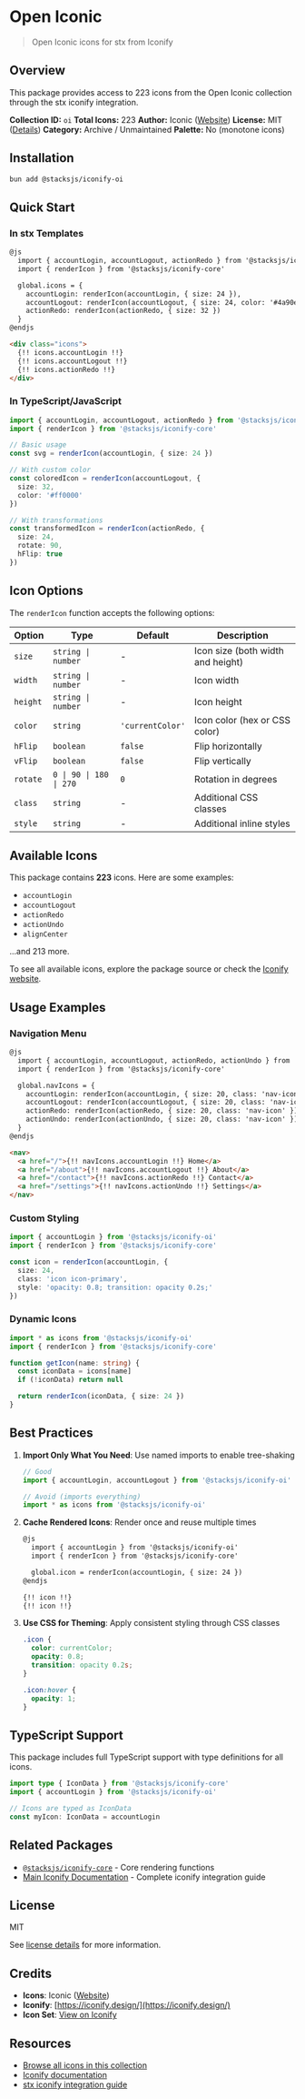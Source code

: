 # Open Iconic

> Open Iconic icons for stx from Iconify

## Overview

This package provides access to 223 icons from the Open Iconic collection through the stx iconify integration.

**Collection ID:** `oi`
**Total Icons:** 223
**Author:** Iconic ([Website](https://github.com/iconic/open-iconic))
**License:** MIT ([Details](https://github.com/iconic/open-iconic/blob/master/ICON-LICENSE))
**Category:** Archive / Unmaintained
**Palette:** No (monotone icons)

## Installation

```bash
bun add @stacksjs/iconify-oi
```

## Quick Start

### In stx Templates

```html
@js
  import { accountLogin, accountLogout, actionRedo } from '@stacksjs/iconify-oi'
  import { renderIcon } from '@stacksjs/iconify-core'

  global.icons = {
    accountLogin: renderIcon(accountLogin, { size: 24 }),
    accountLogout: renderIcon(accountLogout, { size: 24, color: '#4a90e2' }),
    actionRedo: renderIcon(actionRedo, { size: 32 })
  }
@endjs

<div class="icons">
  {!! icons.accountLogin !!}
  {!! icons.accountLogout !!}
  {!! icons.actionRedo !!}
</div>
```

### In TypeScript/JavaScript

```typescript
import { accountLogin, accountLogout, actionRedo } from '@stacksjs/iconify-oi'
import { renderIcon } from '@stacksjs/iconify-core'

// Basic usage
const svg = renderIcon(accountLogin, { size: 24 })

// With custom color
const coloredIcon = renderIcon(accountLogout, {
  size: 32,
  color: '#ff0000'
})

// With transformations
const transformedIcon = renderIcon(actionRedo, {
  size: 24,
  rotate: 90,
  hFlip: true
})
```

## Icon Options

The `renderIcon` function accepts the following options:

| Option | Type | Default | Description |
|--------|------|---------|-------------|
| `size` | `string \| number` | - | Icon size (both width and height) |
| `width` | `string \| number` | - | Icon width |
| `height` | `string \| number` | - | Icon height |
| `color` | `string` | `'currentColor'` | Icon color (hex or CSS color) |
| `hFlip` | `boolean` | `false` | Flip horizontally |
| `vFlip` | `boolean` | `false` | Flip vertically |
| `rotate` | `0 \| 90 \| 180 \| 270` | `0` | Rotation in degrees |
| `class` | `string` | - | Additional CSS classes |
| `style` | `string` | - | Additional inline styles |

## Available Icons

This package contains **223** icons. Here are some examples:

- `accountLogin`
- `accountLogout`
- `actionRedo`
- `actionUndo`
- `alignCenter`

...and 213 more.

To see all available icons, explore the package source or check the [Iconify website](https://icon-sets.iconify.design/oi/).

## Usage Examples

### Navigation Menu

```html
@js
  import { accountLogin, accountLogout, actionRedo, actionUndo } from '@stacksjs/iconify-oi'
  import { renderIcon } from '@stacksjs/iconify-core'

  global.navIcons = {
    accountLogin: renderIcon(accountLogin, { size: 20, class: 'nav-icon' }),
    accountLogout: renderIcon(accountLogout, { size: 20, class: 'nav-icon' }),
    actionRedo: renderIcon(actionRedo, { size: 20, class: 'nav-icon' }),
    actionUndo: renderIcon(actionUndo, { size: 20, class: 'nav-icon' })
  }
@endjs

<nav>
  <a href="/">{!! navIcons.accountLogin !!} Home</a>
  <a href="/about">{!! navIcons.accountLogout !!} About</a>
  <a href="/contact">{!! navIcons.actionRedo !!} Contact</a>
  <a href="/settings">{!! navIcons.actionUndo !!} Settings</a>
</nav>
```

### Custom Styling

```typescript
import { accountLogin } from '@stacksjs/iconify-oi'
import { renderIcon } from '@stacksjs/iconify-core'

const icon = renderIcon(accountLogin, {
  size: 24,
  class: 'icon icon-primary',
  style: 'opacity: 0.8; transition: opacity 0.2s;'
})
```

### Dynamic Icons

```typescript
import * as icons from '@stacksjs/iconify-oi'
import { renderIcon } from '@stacksjs/iconify-core'

function getIcon(name: string) {
  const iconData = icons[name]
  if (!iconData) return null

  return renderIcon(iconData, { size: 24 })
}
```

## Best Practices

1. **Import Only What You Need**: Use named imports to enable tree-shaking
   ```typescript
   // Good
   import { accountLogin, accountLogout } from '@stacksjs/iconify-oi'

   // Avoid (imports everything)
   import * as icons from '@stacksjs/iconify-oi'
   ```

2. **Cache Rendered Icons**: Render once and reuse multiple times
   ```html
   @js
     import { accountLogin } from '@stacksjs/iconify-oi'
     import { renderIcon } from '@stacksjs/iconify-core'

     global.icon = renderIcon(accountLogin, { size: 24 })
   @endjs

   {!! icon !!}
   {!! icon !!}
   ```

3. **Use CSS for Theming**: Apply consistent styling through CSS classes
   ```css
   .icon {
     color: currentColor;
     opacity: 0.8;
     transition: opacity 0.2s;
   }

   .icon:hover {
     opacity: 1;
   }
   ```

## TypeScript Support

This package includes full TypeScript support with type definitions for all icons.

```typescript
import type { IconData } from '@stacksjs/iconify-core'
import { accountLogin } from '@stacksjs/iconify-oi'

// Icons are typed as IconData
const myIcon: IconData = accountLogin
```

## Related Packages

- [`@stacksjs/iconify-core`](../iconify-core) - Core rendering functions
- [Main Iconify Documentation](../../docs/iconify.md) - Complete iconify integration guide

## License

MIT

See [license details](https://github.com/iconic/open-iconic/blob/master/ICON-LICENSE) for more information.

## Credits

- **Icons**: Iconic ([Website](https://github.com/iconic/open-iconic))
- **Iconify**: [https://iconify.design/](https://iconify.design/)
- **Icon Set**: [View on Iconify](https://icon-sets.iconify.design/oi/)

## Resources

- [Browse all icons in this collection](https://icon-sets.iconify.design/oi/)
- [Iconify documentation](https://iconify.design/docs/)
- [stx iconify integration guide](../../docs/iconify.md)
